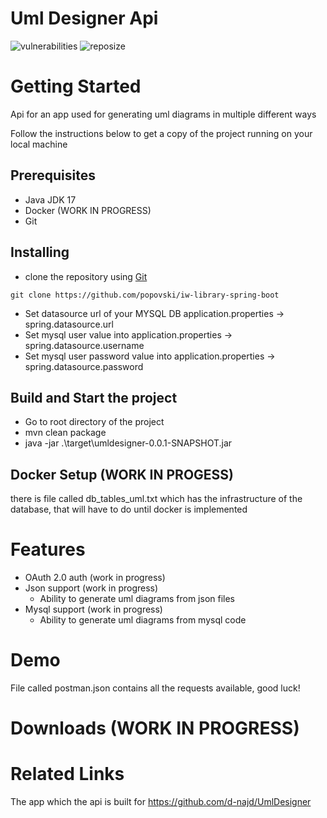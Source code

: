 # Uml Designer Api

![vulnerabilities](https://img.shields.io/snyk/vulnerabilities/github/d-najd/UmlDesignerAppApi)
![reposize](https://img.shields.io/github/repo-size/d-najd/UmlDesignerAppApi)

# Getting Started

Api for an app used for generating uml diagrams in multiple different ways

Follow the instructions below to get a copy of the project running on your local machine

## Prerequisites

* Java JDK 17
* Docker (WORK IN PROGRESS)
* Git

## Installing

* clone the repository using [Git](https://git-scm.com/downloads)
```Git
git clone https://github.com/popovski/iw-library-spring-boot
```
* Set datasource url of your MYSQL DB application.properties -> spring.datasource.url
* Set mysql user value into application.properties -> spring.datasource.username
* Set mysql user password value into application.properties -> spring.datasource.password

## Build and Start the project

* Go to root directory of the project
* mvn clean package 
* java -jar .\target\umldesigner-0.0.1-SNAPSHOT.jar

## Docker Setup (WORK IN PROGESS)
 there is file called db_tables_uml.txt which has the infrastructure of the database, that will have to do until docker is implemented

# Features
 - OAuth 2.0 auth (work in progress)
 - Json support (work in progress)
   - Ability to generate uml diagrams from json files
 - Mysql support (work in progress)
   - Ability to generate uml diagrams from mysql code

# Demo
 File called postman.json contains all the requests available, good luck!

# Downloads (WORK IN PROGRESS)
# Related Links
The app which the api is built for https://github.com/d-najd/UmlDesigner

